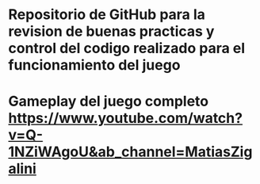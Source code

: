 # Repositorio de GitHub para la revision de buenas practicas y control del codigo realizado para el funcionamiento del juego
# Gameplay del juego completo https://www.youtube.com/watch?v=Q-1NZiWAgoU&ab_channel=MatiasZigalini
